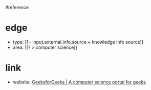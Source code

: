 #reference 

# edge
- type: [[= input.external.info.source + knowledge info source]]
- area: [[? > computer science]]

# link
- website: [GeeksforGeeks | A computer science portal for geeks](https://www.geeksforgeeks.org/)



